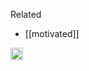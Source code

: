 
Related
- [[motivated]]

<img src='https://scrapbox.io/api/pages/nishio/en/icon' alt='en.icon' height="19.5"/>